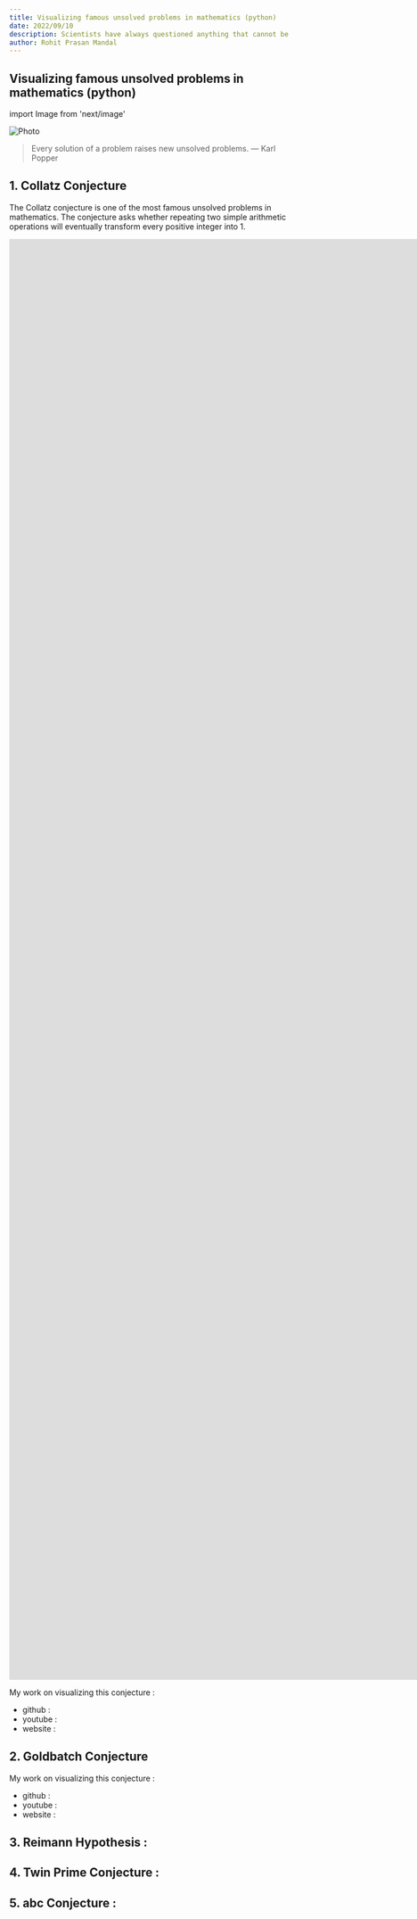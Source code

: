 ```yaml
---
title: Visualizing famous unsolved problems in mathematics (python)
date: 2022/09/10
description: Scientists have always questioned anything that cannot be described or understood with the naked eye. One of the most contentious issues, "is there God" has also been proven by logic. However, there are some mathematical problems that remains unsolved.
author: Rohit Prasan Mandal
---
```


## Visualizing famous unsolved problems in mathematics (python)

import Image from 'next/image'

<Image
  src="/images/white.png"
  alt="Photo"
  width={4592}
  height={2584}
  priority
  className="next-image"
/>

> Every solution of a problem raises new unsolved problems. 
 — Karl Popper
 
## 1. Collatz Conjecture 

The Collatz conjecture is one of the most famous unsolved problems in mathematics. The conjecture asks whether repeating two simple arithmetic operations will eventually transform every positive integer into 1.

<iframe width="4592" height="2584" src="https://www.youtube.com/embed/kj9wWXW_QL4" title="YouTube video player" frameborder="0" allow="accelerometer; autoplay; clipboard-write; encrypted-media; gyroscope; picture-in-picture" allowfullscreen></iframe>

My work on visualizing this conjecture : 
- github : 
- youtube : 
- website : 

## 2. Goldbatch Conjecture


My work on visualizing this conjecture : 
- github : 
- youtube : 
- website : 

## 3. Reimann Hypothesis :

## 4. Twin Prime Conjecture :


## 5. abc Conjecture : 
